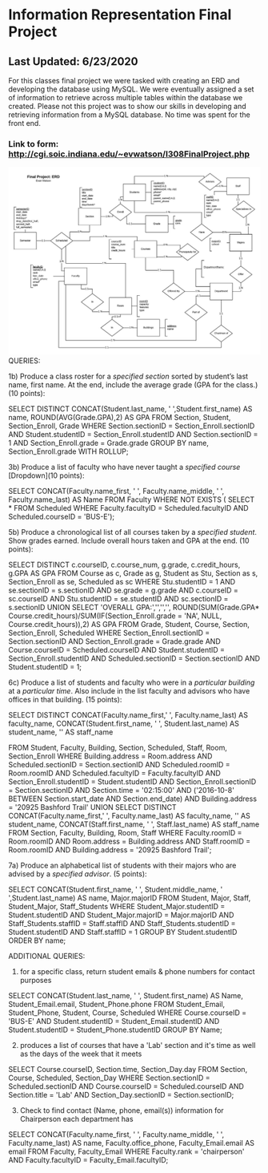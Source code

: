 # Information Representation Final Project
## Last Updated: 6/23/2020
For this classes final project we were tasked with creating an ERD and developing the database using MySQL. We were eventually assigned a set of information to retrieve across multiple tables within the database we created. Please not this project was to show our skills in developing and retrieving information from a MySQL database. No time was spent for the front end.
### Link to form:  http://cgi.soic.indiana.edu/~evwatson/I308FinalProject.php 
![](IS_Final_Project_ERD.jpeg) 
QUERIES:

1b) Produce a class roster for a *specified section* sorted by student’s last name, first name. At the end, include the average grade (GPA for the class.) (10 points): 

SELECT DISTINCT CONCAT(Student.last_name, '  ',Student.first_name) AS name, ROUND(AVG(Grade.GPA),2) AS GPA
FROM Section, Student, Section_Enroll, Grade
WHERE Section.sectionID = Section_Enroll.sectionID AND Student.studentID = Section_Enroll.studentID AND Section.sectionID = 1 AND Section_Enroll.grade = Grade.grade
GROUP BY name, Section_Enroll.grade WITH ROLLUP; 


3b) Produce a list of faculty who have never taught a *specified course* [Dropdown](10 points):

SELECT CONCAT(Faculty.name_first, ' ', Faculty.name_middle, ' ', Faculty.name_last) AS Name
FROM Faculty
WHERE NOT EXISTS (
SELECT *
FROM Scheduled
WHERE Faculty.facultyID = Scheduled.facultyID AND
	Scheduled.courseID = 'BUS-E');

5b) Produce a chronological list of all courses taken by a *specified student*. Show grades earned. Include overall hours taken and GPA at the end. (10 points): 


SELECT DISTINCT c.courseID, c.course_num, g.grade, c.credit_hours, g.GPA AS GPA
FROM Course as c, Grade as g, Student as Stu, Section as s, Section_Enroll as se, Scheduled as sc
WHERE Stu.studentID = 1 AND se.sectionID = s.sectionID AND se.grade = g.grade AND c.courseID = sc.courseID AND Stu.studentID = se.studentID AND sc.sectionID = s.sectionID
UNION
SELECT 'OVERALL GPA:','','','', ROUND(SUM(Grade.GPA* Course.credit_hours)/SUM(IF(Section_Enroll.grade = 'NA', NULL, Course.credit_hours)),2) AS GPA
FROM Grade, Student, Course, Section, Section_Enroll, Scheduled
WHERE Section_Enroll.sectionID = Section.sectionID AND Section_Enroll.grade = Grade.grade AND Course.courseID = Scheduled.courseID AND Student.studentID = Section_Enroll.studentID AND Scheduled.sectionID = Section.sectionID AND Student.studentID = 1;



6c) Produce a list of students and faculty who were in a *particular building* at a *particular time*. Also include in the list faculty and advisors who have offices in that building. (15 points):

SELECT DISTINCT CONCAT(Faculty.name_first,' ', Faculty.name_last) AS faculty_name, 
	CONCAT(Student.first_name, ' ', Student.last_name) AS student_name, 
	'' AS staff_name

FROM Student, Faculty, Building, Section, Scheduled, Staff, Room, Section_Enroll
WHERE Building.address = Room.address AND Scheduled.sectionID = Section.sectionID 
	AND Scheduled.roomID = Room.roomID AND Scheduled.facultyID = Faculty.facultyID AND
	Section_Enroll.studentID = Student.studentID AND Section_Enroll.sectionID = Section.sectionID AND
Section.time = '02:15:00' AND 
	('2016-10-8' BETWEEN Section.start_date AND Section.end_date) AND Building.address = '20925 Bashford Trail'
UNION
SELECT  DISTINCT CONCAT(Faculty.name_first,' ', Faculty.name_last) AS faculty_name, 
'' AS student_name,
CONCAT(Staff.first_name, ' ', Staff.last_name) AS staff_name
FROM Section, Faculty, Building, Room, Staff
WHERE Faculty.roomID = Room.roomID AND Room.address = Building.address AND Staff.roomID = Room.roomID AND Building.address = '20925 Bashford Trail';

7a) Produce an alphabetical list of students with their majors who are advised by a *specified advisor*. (5 points): 

SELECT CONCAT(Student.first_name, ' ', Student.middle_name, ' ',Student.last_name) AS name, Major.majorID
FROM Student, Major, Staff, Student_Major, Staff_Students
WHERE Student_Major.studentID = Student.studentID AND Student_Major.majorID = Major.majorID AND Staff_Students.staffID = Staff.staffID AND Staff_Students.studentID = Student.studentID AND Staff.staffID = 1
GROUP BY Student.studentID
ORDER BY name;

ADDITIONAL QUERIES:

1. for a specific class, return student emails & phone numbers for contact purposes


SELECT CONCAT(Student.last_name, '  ', Student.first_name) AS Name, Student_Email.email, Student_Phone.phone
FROM Student_Email, Student_Phone, Student, Course, Scheduled
WHERE Course.courseID = 'BUS-E' AND Student.studentID = Student_Email.studentID AND Student.studentID = Student_Phone.studentID
GROUP BY Name;


2. produces a list of courses that have a 'Lab' section and it's time as well as the days of the week that it meets

SELECT Course.courseID,  Section.time, Section_Day.day
FROM Section, Course, Scheduled, Section_Day
WHERE Section.sectionID = Scheduled.sectionID AND Course.courseID = Scheduled.courseID AND Section.title = 'Lab' AND Section_Day.sectionID = Section.sectionID;

3. Check to find contact (Name, phone, email(s)) information for Chairperson each department has

SELECT CONCAT(Faculty.name_first, ' ', Faculty.name_middle, ' ', Faculty.name_last) AS name, Faculty.office_phone, Faculty_Email.email AS email
FROM Faculty, Faculty_Email
WHERE Faculty.rank = 'chairperson' AND Faculty.facultyID = Faculty_Email.facultyID;


